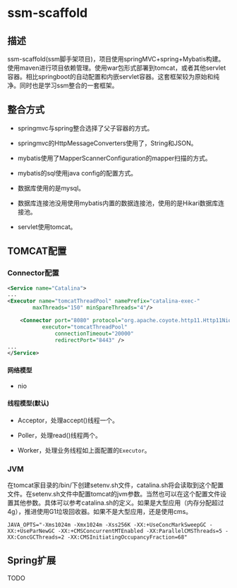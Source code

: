 # ssm-scaffold

## 描述

ssm-scaffold(ssm脚手架项目)，项目使用springMVC+spring+Mybatis构建。使用maven进行项目依赖管理。使用war包形式部署到tomcat，或者其他servlet容器。相比springboot的自动配置和内嵌servlet容器。这套框架较为原始和纯净。同时也是学习ssm整合的一套框架。

## 整合方式

- springmvc与spring整合选择了父子容器的方式。
- springmvc的HttpMessageConverters使用了，String和JSON。

- mybatis使用了MapperScannerConfiguration的mapper扫描的方式。
- mybatis的sql使用java config的配置方式。
- 数据库使用的是mysql。
- 数据库连接池没用使用mybatis内置的数据连接池，使用的是Hikari数据库连接池。
- servlet使用tomcat。

## TOMCAT配置

### Connector配置

```xml
<Service name="Catalina">
...
<Executor name="tomcatThreadPool" namePrefix="catalina-exec-"
        maxThreads="150" minSpareThreads="4"/>

    <Connector port="8080" protocol="org.apache.coyote.http11.Http11NioProtocol"
	       executor="tomcatThreadPool"
               connectionTimeout="20000"
               redirectPort="8443" />
...
</Service>
```

#### 网络模型

- nio

#### 线程模型(默认)

- Acceptor，处理accept()线程一个。

- Poller，处理read()线程两个。

- Worker，处理业务线程如上面配置的```Executor```。

### JVM

在tomcat家目录的/bin/下创建setenv.sh文件，catalina.sh将会读取到这个配置文件。在setenv.sh文件中配置tomcat的jvm参数。当然也可以在这个配置文件设置其他参数。具体可以参考catalina.sh的定义。如果是大型应用（内存分配超过4g），推进使用G1垃圾回收器。如果不是大型应用，还是使用cms。

```shell
JAVA_OPTS="-Xms1024m -Xmx1024m -Xss256K -XX:+UseConcMarkSweepGC -XX:+UseParNewGC -XX:+CMSConcurrentMTEnabled -XX:ParallelCMSThreads=5 -XX:ConcGCThreads=2 -XX:CMSInitiatingOccupancyFraction=68"
```

## Spring扩展

TODO

